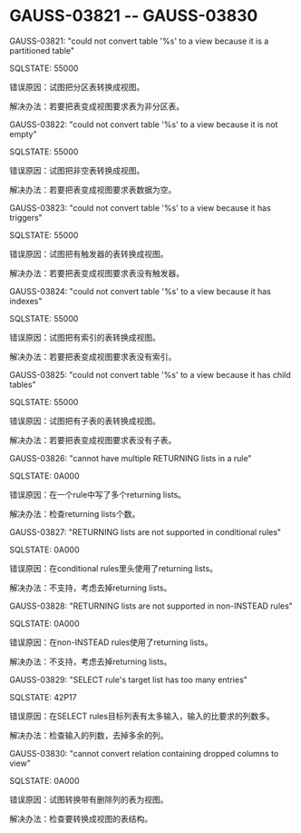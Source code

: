 # GAUSS-03821 -- GAUSS-03830

GAUSS-03821: "could not convert table '%s' to a view because it is a partitioned table"

SQLSTATE: 55000

错误原因：试图把分区表转换成视图。

解决办法：若要把表变成视图要求表为非分区表。

GAUSS-03822: "could not convert table '%s' to a view because it is not empty"

SQLSTATE: 55000

错误原因：试图把非空表转换成视图。

解决办法：若要把表变成视图要求表数据为空。

GAUSS-03823: "could not convert table '%s' to a view because it has triggers"

SQLSTATE: 55000

错误原因：试图把有触发器的表转换成视图。

解决办法：若要把表变成视图要求表没有触发器。

GAUSS-03824: "could not convert table '%s' to a view because it has indexes"

SQLSTATE: 55000

错误原因：试图把有索引的表转换成视图。

解决办法：若要把表变成视图要求表没有索引。

GAUSS-03825: "could not convert table '%s' to a view because it has child tables"

SQLSTATE: 55000

错误原因：试图把有子表的表转换成视图。

解决办法：若要把表变成视图要求表没有子表。

GAUSS-03826: "cannot have multiple RETURNING lists in a rule"

SQLSTATE: 0A000

错误原因：在一个rule中写了多个returning lists。

解决办法：检查returning lists个数。

GAUSS-03827: "RETURNING lists are not supported in conditional rules"

SQLSTATE: 0A000

错误原因：在conditional rules里头使用了returning lists。

解决办法：不支持，考虑去掉returning lists。

GAUSS-03828: "RETURNING lists are not supported in non-INSTEAD rules"

SQLSTATE: 0A000

错误原因：在non-INSTEAD rules使用了returning lists。

解决办法：不支持，考虑去掉returning lists。

GAUSS-03829: "SELECT rule's target list has too many entries"

SQLSTATE: 42P17

错误原因：在SELECT rules目标列表有太多输入，输入的比要求的列数多。

解决办法：检查输入的列数，去掉多余的列。

GAUSS-03830: "cannot convert relation containing dropped columns to view"

SQLSTATE: 0A000

错误原因：试图转换带有删除列的表为视图。

解决办法：检查要转换成视图的表结构。

